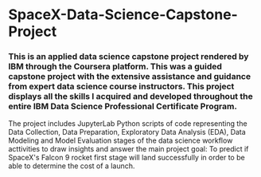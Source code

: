 # SpaceX-Data-Science-Capstone-Project
### This is an applied data science capstone project rendered by IBM through the Coursera platform. This was a guided capstone project with the extensive assistance and guidance from expert data science course instructors. This project displays all the skills I acquired and developed throughout the entire IBM Data Science Professional Certificate Program. 
The project includes JupyterLab Python scripts of code representing the Data Collection, Data Preparation, Exploratory Data Analysis (EDA), Data Modeling and Model Evaluation stages of the data science workflow acttivities to draw insights and answer the main project goal: To predict if SpaceX's Falcon 9 rocket first stage will land successfully in order to be able to determine the cost of a launch.
